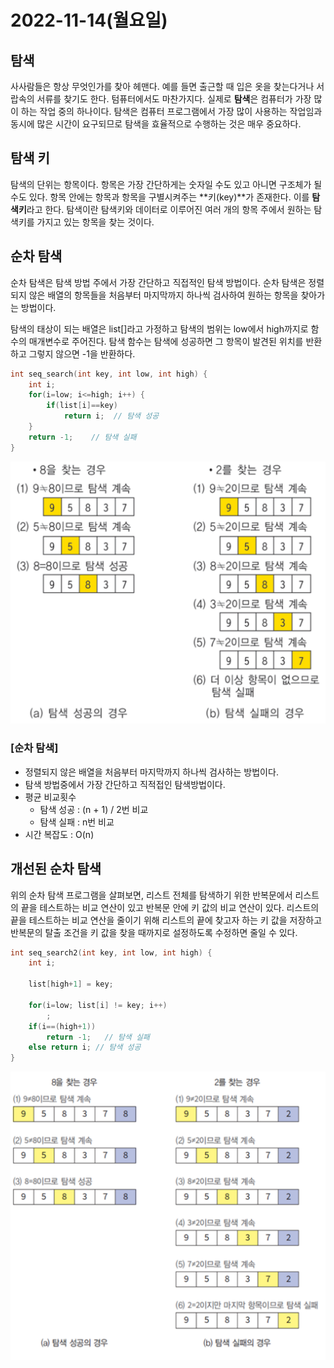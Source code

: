 # 2022-11-14(월요일)

## 탐색

사사람들은 항상 무엇인가를 찾아 헤맨다. 예를 들면 출근할 때 입은 옷을 찾는다거나 서랍속의 서류를 찾기도 한다. 텀퓨터에서도 마찬가지다. 실제로 **탐색**은 컴퓨터가 가장 많이 하는 작업 중의 하나이다.
탐색은 컴퓨터 프로그램에서 가장 많이 사용하는 작업임과 동시에 많은 시간이 요구되므로 탐색을 효율적으로 수행하는 것은 매우 중요하다.

## 탐색 키

탐색의 단위는 항목이다. 항목은 가장 간단하게는 숫자일 수도 있고 아니면 구조체가 될 수도 있다.
항목 안에는 항목과 항목을 구별시켜주는 **키(key)**가 존재한다.
이를 **탐색키**라고 한다. 탐색이란 탐색키와 데이터로 이루어진 여러 개의 항목 주에서 원하는 탐색키를 가지고 있는 항목을 찾는 것이다.

## 순차 탐색

 순차  탐색은 탐색 방법 주에서 가장 간단하고 직접적인 탐색 방법이다.
순차 탐색은 정렬되지 않은 배열의 항목들을 처음부터 마지막까지 하나씩 검사하여 원하는 항목을 찾아가는 방법이다.
 

탐색의 태상이 되는 배열은 list[]라고 가정하고 탐색의 범위는 low에서 high까지로 함수의 매개변수로 주어진다.
탐색 함수는 탐색에 성공하면 그 항목이 발견된 위치를 반환하고 그렇지 않으면 -1을 반환하다.

```c
int seq_search(int key, int low, int high) { 
	int i;
	for(i=low; i<=high; i++) { 
		if(list[i]==key)
			return i;  // 탐색 성공
	}
	return -1;    // 탐색 실패
}

```

![Untitled](src/111401.png)

### [순차 탐색]

- 정렬되지 않은 배열을 처음부터 마지막까지 하나씩 검사하는 방법이다.
- 탐색 방법중에서 가장 간단하고 직적접인 탐색방법이다.
- 평균 비교횟수
    - 탐색 성공 : (n + 1) / 2번 비교
    - 탐색 실패 : n번 비교
- 시간 복잡도 : O(n)

## 개선된 순차 탐색

위의 순차 탐색 프로그램을 살펴보면, 리스트 전체를 탐색하기 위한 반복문에서 리스트의 끝을 테스트하는 비교 연산이 있고 반복문 안에 키 값의 비교 연산이 있다.
리스트의 끝을 테스트하는 비교 연산을 줄이기 위해 리스트의 끝에 찾고자 하는 키 값을 저장하고 반복문의 탈출 조건을 키 값을 찾을 때까지로 설정하도록 수정하면 줄일 수 있다.

```c
int seq_search2(int key, int low, int high) { 
	int i;
	 
	list[high+1] = key; 

	for(i=low; list[i] != key; i++)
		; 
	if(i==(high+1))
		return -1;   // 탐색 실패
	else return i; // 탐색 성공
}
```

![Untitled](src/111402.png)